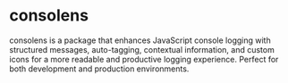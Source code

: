 # consolens
consolens is a package that enhances JavaScript console logging with structured messages, auto-tagging, contextual information, and custom icons for a more readable and productive logging experience. Perfect for both development and production environments.
